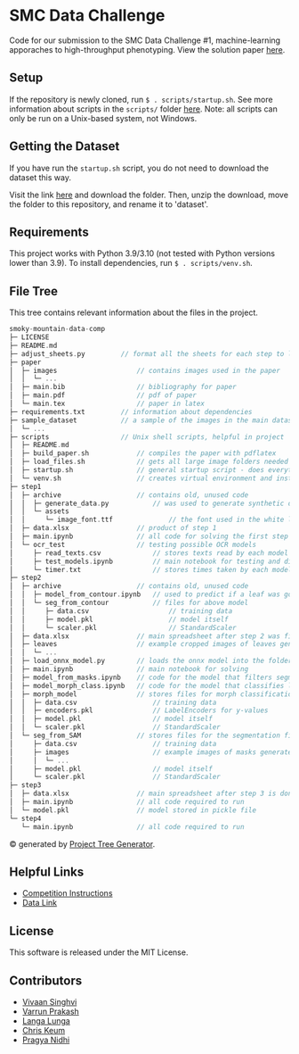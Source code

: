 # SMC Data Challenge

Code for our submission to the SMC Data Challenge #1, machine-learning apporaches to high-throughput phenotyping. View the solution paper [here](https://github.com/vivaansinghvi07/smoky-mountain-data-comp/blob/main/paper/main.pdf).

## Setup

If the repository is newly cloned, run `$ . scripts/startup.sh`. See more information about scripts in the `scripts/` folder [here](https://github.com/vivaansinghvi07/smoky-mountain-data-comp/tree/main/scripts). Note: all scripts can only be run on a Unix-based system, not Windows.

## Getting the Dataset

If you have run the `startup.sh` script, you do not need to download the dataset this way.

Visit the link [here](https://labkey.ornl.gov:8443/labkey/CBI/Martin/PUBLIC_DATA/Davis_Common_Garden_Genotypes/project-begin.view?) and download the folder. Then, unzip the download, move the folder to this repository, and rename it to 'dataset'.

## Requirements

This project works with Python 3.9/3.10 (not tested with Python versions lower than 3.9). To install dependencies, run `$ . scripts/venv.sh`.

## File Tree

This tree contains relevant information about the files in the project.

```c
smoky-mountain-data-comp
├─ LICENSE                  
├─ README.md
├─ adjust_sheets.py         // format all the sheets for each step to look nicer
├─ paper                    
│  ├─ images                    // contains images used in the paper
│  │  └─ ... 
│  ├─ main.bib                  // bibliography for paper
│  ├─ main.pdf                  // pdf of paper
│  └─ main.tex                  // paper in latex
├─ requirements.txt         // information about dependencies
├─ sample_dataset           // a sample of the images in the main dataset
│  └─ ...
├─ scripts                  // Unix shell scripts, helpful in project
│  ├─ README.md                
│  ├─ build_paper.sh            // compiles the paper with pdflatex
│  ├─ load_files.sh             // gets all large image folders needed for this code
│  ├─ startup.sh                // general startup script - does everything needed
│  └─ venv.sh                   // creates virtual environment and installs dependencies
├─ step1                    
│  ├─ archive                   // contains old, unused code
│  │  ├─ generate_data.py           // was used to generate synthetic data for training OCR
│  │  └─ assets                     
│  │     └─ image_font.ttf              // the font used in the white label
│  ├─ data.xlsx                 // product of step 1
│  ├─ main.ipynb                // all code for solving the first step
│  └─ ocr_test                  // testing possible OCR models
│     ├─ read_texts.csv             // stores texts read by each model
│     ├─ test_models.ipynb          // main notebook for testing and displaying the graphs
│     └─ timer.txt                  // stores times taken by each model
├─ step2
│  ├─ archive                   // contains old, unused code
│  │  ├─ model_from_contour.ipynb   // used to predict if a leaf was good or not from the contour itself 
│  │  └─ seg_from_contour           // files for above model
│  │     ├─ data.csv                    // training data
│  │     ├─ model.pkl                   // model itself
│  │     └─ scaler.pkl                  // StandardScaler
│  ├─ data.xlsx                 // main spreadsheet after step 2 was finished
│  ├─ leaves                    // example cropped images of leaves generated later on in step 2
│  │  └─ ...
│  ├─ load_onnx_model.py        // loads the onnx model into the folder
│  ├─ main.ipynb                // main notebook for solving
│  ├─ model_from_masks.ipynb    // code for the model that filters segmented leaves based on leaf-ness
│  ├─ model_morph_class.ipynb   // code for the model that classifies leaf morphologies
│  ├─ morph_model               // stores files for morph classification model
│  │  ├─ data.csv                   // training data
│  │  ├─ encoders.pkl               // LabelEncoders for y-values
│  │  ├─ model.pkl                  // model itself
│  │  └─ scaler.pkl                 // StandardScaler
│  └─ seg_from_SAM              // stores files for the segmentation filter model
│     ├─ data.csv                   // training data
│     ├─ images                     // example images of masks generated
│     │  └─ ...
│     ├─ model.pkl                  // model itself
│     └─ scaler.pkl                 // StandardScaler
├─ step3
│  ├─ data.xlsx                 // main spreadsheet after step 3 is done
│  ├─ main.ipynb                // all code required to run 
│  └─ model.pkl                 // model stored in pickle file
└─ step4
   └─ main.ipynb                // all code required to run
```
© generated by [Project Tree Generator](https://woochanleee.github.io/project-tree-generator).

## Helpful Links

- [Competition Instructions](https://smc-datachallenge.ornl.gov/ch1_phenotyping/)
- [Data Link](https://labkey.ornl.gov:8443/labkey/CBI/Martin/PUBLIC_DATA/Davis_Common_Garden_Genotypes/project-begin.view?)

## License

This software is released under the MIT License.

## Contributors
- [Vivaan Singhvi](https://www.github.com/vivaansinghvi07)
- [Varrun Prakash](https://www.github.com/vman-lang)
- [Langa Lunga](https://www.github.com/Langali)
- [Chris Keum](https://www.github.com/chrisisbetter)
- [Pragya Nidhi](https://www.github.com/Pragya06Nidhi)
